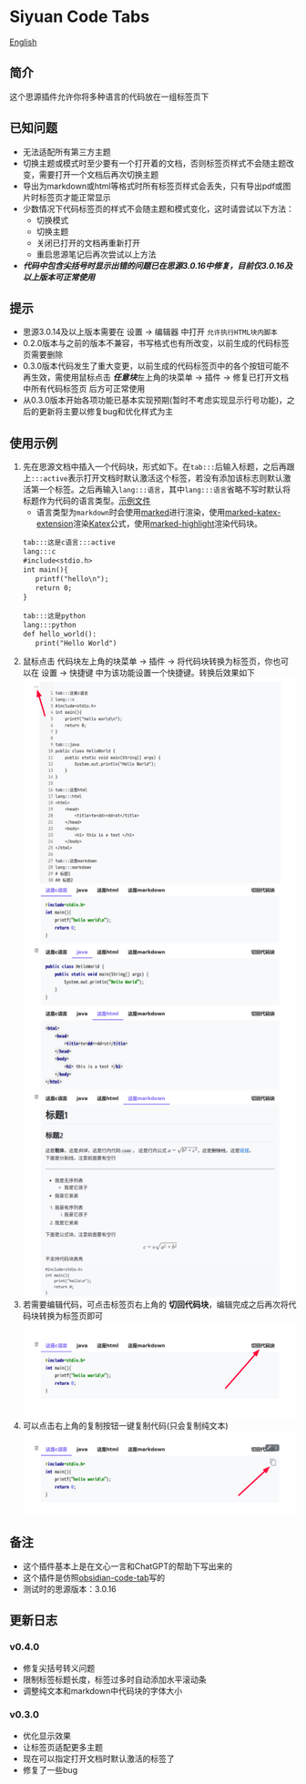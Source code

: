 
# Siyuan Code Tabs

[English](./README.md)
## 简介
这个思源插件允许你将多种语言的代码放在一组标签页下

## 已知问题
- 无法适配所有第三方主题
- 切换主题或模式时至少要有一个打开着的文档，否则标签页样式不会随主题改变，需要打开一个文档后再次切换主题
- 导出为markdown或html等格式时所有标签页样式会丢失，只有导出pdf或图片时标签页才能正常显示
- 少数情况下代码标签页的样式不会随主题和模式变化，这时请尝试以下方法：
  - 切换模式
  - 切换主题
  - 关闭已打开的文档再重新打开
  - 重启思源笔记后再次尝试以上方法
- ***代码中包含尖括号时显示出错的问题已在思源3.0.16中修复，目前仅3.0.16及以上版本可正常使用***

## 提示
- 思源3.0.14及以上版本需要在 设置 -> 编辑器 中打开 `允许执行HTML块内脚本`
- 0.2.0版本与之前的版本不兼容，书写格式也有所改变，以前生成的代码标签页需要删除
- 0.3.0版本代码发生了重大变更，以前生成的代码标签页中的各个按钮可能不再生效，需使用鼠标点击 ***任意块***左上角的块菜单 -> 插件 -> 修复已打开文档中所有代码标签页 后方可正常使用
- 从0.3.0版本开始各项功能已基本实现预期(暂时不考虑实现显示行号功能)，之后的更新将主要以修复bug和优化样式为主

## 使用示例
1. 先在思源文档中插入一个代码块，形式如下。在`tab:::`后输入标题，之后再跟上`:::active`表示打开文档时默认激活这个标签，若没有添加该标志则默认激活第一个标签。之后再输入`lang:::语言`，其中`lang:::语言`省略不写时默认将标题作为代码的语言类型。[示例文件](./asset/example.md)  
   - 语言类型为`markdown`时会使用[marked](https://github.com/markedjs/marked)进行渲染，使用[marked-katex-extension](https://github.com/UziTech/marked-katex-extension)渲染[Katex](https://katex.org/)公式，使用[marked-highlight](https://github.com/markedjs/marked-highlight)渲染代码块。
   ```
   tab:::这是c语言:::active
   lang:::c
   #include<stdio.h>
   int main(){
      printf("hello\n");
      return 0;
   }
   
   tab:::这是python
   lang:::python
   def hello_world():
      print("Hello World")
   ```
2. 鼠标点击 代码块左上角的块菜单 -> 插件 -> 将代码块转换为标签页，你也可以在 设置 -> 快捷键 中为该功能设置一个快捷键。转换后效果如下  
   ![图2-1](./asset/2-1.png)
   ![图2-2](./asset/2-2.png)
   ![图2-3](./asset/2-3.png)
3. 若需要编辑代码，可点击标签页右上角的 **切回代码块**，编辑完成之后再次将代码块转换为标签页即可
   ![图3](./asset/3.png)
4. 可以点击右上角的复制按钮一键复制代码(只会复制纯文本)  
   ![图4](./asset/4.png)

## 备注
- 这个插件基本上是在文心一言和ChatGPT的帮助下写出来的
- 这个插件是仿照[obsidian-code-tab](https://github.com/lazyloong/obsidian-code-tab)写的
- 测试时的思源版本：3.0.16

## 更新日志
### v0.4.0
- 修复尖括号转义问题
- 限制标签标题长度，标签过多时自动添加水平滚动条
- 调整纯文本和markdown中代码块的字体大小

### v0.3.0
- 优化显示效果
- 让标签页适配更多主题
- 现在可以指定打开文档时默认激活的标签了
- 修复了一些bug